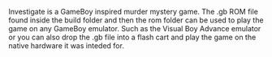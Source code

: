 Investigate is a GameBoy inspired murder mystery game. The .gb ROM file found inside the build folder and then the rom folder can be used to play the game on any GameBoy emulator.
Such as the Visual Boy Advance emulator or you can also drop the .gb file into a flash cart and play the game on the native hardware it was inteded for.
